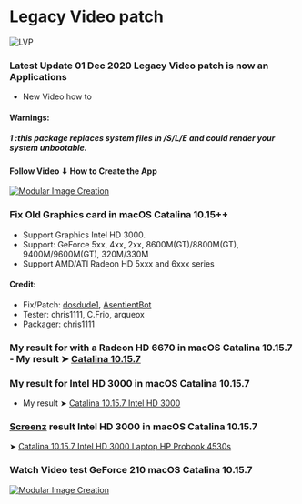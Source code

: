 # Legacy Video patch
![LVP](https://user-images.githubusercontent.com/6248794/100799527-37225b00-33f3-11eb-8623-58ffcf844761.png)
### Latest Update 01 Dec 2020 Legacy Video patch is now an Applications
- New Video how to
#### Warnings:
##### 1 :this package replaces system files in /S/L/E and could render your system unbootable.

#### Follow Video ⬇ How to Create the App 
[![Modular Image Creation](https://i25.servimg.com/u/f25/18/50/18/69/video12.png)](https://youtu.be/MjAV6EpCTSw)

### Fix Old Graphics card in macOS Catalina 10.15++
- Support Graphics Intel HD 3000.
- Support: GeForce 5xx, 4xx, 2xx, 8600M(GT)/8800M(GT), 9400M/9600M(GT), 320M/330M
- Support AMD/ATI Radeon HD 5xxx and 6xxx series

#### Credit:
- Fix/Patch: [dosdude1](https://forums.macrumors.com/members/dosdude1.669685/), [AsentientBot](https://forums.macrumors.com/members/asentientbot.1135186/)
- Tester: chris1111, C.Frio, arqueox
- Packager: chris1111
### My result for with a Radeon HD 6670 in macOS Catalina 10.15.7 - My result ➤ [Catalina 10.15.7](https://user-images.githubusercontent.com/6248794/100957292-2d2e5400-34e8-11eb-9c11-540086f8c2e2.png) 

### My result for Intel HD 3000 in macOS Catalina 10.15.7 
- My result  ➤ [Catalina 10.15.7 Intel HD 3000](https://user-images.githubusercontent.com/6248794/96388452-de666e00-1176-11eb-913a-578bef22c7fa.png)

 ### [Screenz](https://www.hackintosh-montreal.com/u31) result Intel HD 3000 in macOS Catalina 10.15.7 
 ➤ [Catalina 10.15.7 Intel HD 3000 Laptop HP Probook 4530s](https://i87.servimg.com/u/f87/17/99/48/98/captur16.jpg)


### Watch Video test GeForce 210 macOS Catalina 10.15.7
[![Modular Image Creation](https://user-images.githubusercontent.com/6248794/96463022-44dda180-11f4-11eb-9696-3f9519c46823.jpg)](https://youtu.be/4UGjlWMcCfs)
